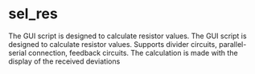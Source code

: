 # sel_res
The GUI script is designed to calculate resistor values.
The GUI script is designed to calculate resistor values. 
Supports divider circuits, parallel-serial connection, feedback circuits. 
The calculation is made with the display of the received deviations
